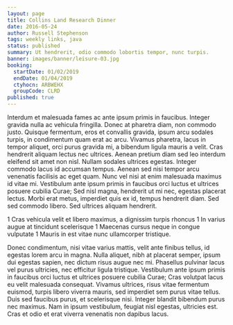 ```yaml
---
layout: page
title: Collins Land Research Dinner
date: 2016-05-24
author: Russell Stephenson
tags: weekly links, java
status: published
summary: Ut hendrerit, odio commodo lobortis tempor, nunc turpis.
banner: images/banner/leisure-03.jpg
booking:
  startDate: 01/02/2019
  endDate: 01/04/2019
  ctyhocn: ARBWEHX
  groupCode: CLRD
published: true
---
```

Interdum et malesuada fames ac ante ipsum primis in faucibus. Integer gravida nulla ac vehicula fringilla. Donec at pharetra diam, non commodo justo. Quisque fermentum, eros et convallis gravida, ipsum arcu sodales turpis, in condimentum quam erat ac arcu. Vivamus pharetra, lacus in tempor aliquet, orci purus gravida mi, a bibendum ligula mauris a velit. Cras hendrerit aliquam lectus nec ultrices. Aenean pretium diam sed leo interdum eleifend sit amet non nisl. Nullam sodales ultrices egestas. Integer commodo lacus id accumsan tempus. Aenean sed nisi tempor arcu venenatis facilisis ac eget quam. Nunc vel nisi at enim malesuada maximus id vitae mi. Vestibulum ante ipsum primis in faucibus orci luctus et ultrices posuere cubilia Curae; Sed nisl magna, hendrerit ut mi nec, egestas placerat lectus. Morbi erat metus, imperdiet quis ex id, tempus hendrerit diam. Sed sed commodo libero. Sed ultrices aliquam hendrerit.

1 Cras vehicula velit et libero maximus, a dignissim turpis rhoncus
1 In varius augue at tincidunt scelerisque
1 Maecenas cursus neque in congue vulputate
1 Mauris in est vitae nunc ullamcorper tristique.

Donec condimentum, nisi vitae varius mattis, velit ante finibus tellus, id egestas lorem arcu in magna. Nulla aliquet, nibh at placerat semper, ipsum dui egestas sapien, nec dictum risus augue nec mi. Phasellus pulvinar lacus vel purus ultricies, nec efficitur ligula tristique. Vestibulum ante ipsum primis in faucibus orci luctus et ultrices posuere cubilia Curae; Cras volutpat lacus eu velit malesuada consequat. Vivamus ultrices, risus vitae fermentum euismod, turpis libero viverra mauris, sed imperdiet sem purus vitae tellus. Duis sed faucibus purus, et scelerisque nisi. Integer blandit bibendum purus nec maximus. Nam in ipsum vestibulum, feugiat nisl egestas, ultricies est. Cras et odio et erat viverra venenatis non dapibus lacus.
